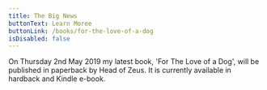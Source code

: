 ```yaml
---
title: The Big News
buttonText: Learn Moree
buttonLink: /books/for-the-love-of-a-dog
isDisabled: false
---
```


On Thursday 2nd May 2019 my latest book, 'For The Love of a Dog', will be published in paperback by Head of Zeus. It is currently available in hardback and Kindle e-book.
